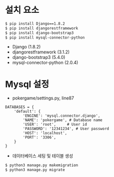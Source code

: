 # 설치 요소
```sh
$ pip install Django==1.8.2
$ pip install djangorestframework
$ pip install django-bootstrap3
$ pip install mysql-connector-python
```
* Django (1.8.2)
* djangorestframework (3.1.2)
* django-bootstrap3 (5.4.0)
* mysql-connector-python (2.0.4)


# Mysql 설정
* pokergame/settings.py, line87
```
DATABASES = {
    'default': {
        'ENGINE': 'mysql.connector.django',
        'NAME': 'pokergame', # Database name
        'USER': 'root',     # User id
        'PASSWORD': '12341234', # User password
        'HOST': 'localhost',
        'PORT': '3306',
    }
}
```
* 데이터베이스 세팅 및 테이블 생성 
```sh
$ python3 manage.py makemigration
$ python3 manage.py migrate
```
